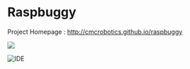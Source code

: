 # Raspbuggy

Project Homepage : http://cmcrobotics.github.io/raspbuggy

[<img style="background-color: rgba(0, 0, 0, 0.0470588);"
src="http://cmcrobotics.github.io/raspbuggy/images/rb-banner-147e2ba19ca3551c2b7cc049e823c7bf.png">](http://cmcrobotics.github.io/raspbuggy)


![IDE](http://cmcrobotics.github.io/raspbuggy/images/2015-05-31-webide-7cbd246be344a024612a8f410796bb46.jpg)



